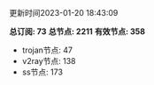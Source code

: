 更新时间2023-01-20 18:43:09

**总订阅: 73**
**总节点: 2211**
**有效节点: 358**
- trojan节点: 47
- v2ray节点: 138
- ss节点: 173

